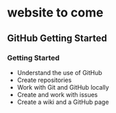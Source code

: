 # website to come

## GitHub Getting Started

### Getting Started

- Understand the use of GitHub
- Create repositories
- Work with Git and GitHub locally
- Create and work with issues
- Create a wiki and a GitHub page
